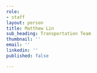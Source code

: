 ```yaml
---
role:
- staff
layout: person
title: Matthew Lin
sub_heading: Transportation Team
thumbnail: ''
email: ''
linkedin: ''
published: false

---
```

